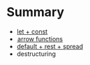 # Summary

* [let + const](let_+_const.md)
* [ arrow functions](arrow_functions.md)
* [default + rest + spread](default_+_rest_+_spread.md)
* destructuring

